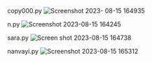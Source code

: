 copy000.py
![Screenshot 2023-  08-15 164935](https://github.com/navidrezahadian/python.tamrin/assets/92804948/7de30dff-0621-4fd3-bf12-08584b0111c3)

n.py
![Screenshot 2023-08-15 164245](https://github.com/navidrezahadian/python.tamrin/assets/92804948/cf14541c-1459-4ddf-bad3-88d3eebfd0aa)

sara.py
![Screen  shot 2023-08-15 164738](https://github.com/navidrezahadian/python.tamrin/assets/92804948/bc029f0e-688c-4fbb-869a-730eba4e6c8c)

nanvayi.py
![Screenshot 2023-08-15 165312](https://github.com/navidrezahadian/python.tamrin/assets/92804948/6fca4940-d4df-49cf-82bb-9ca5afe4d185)
